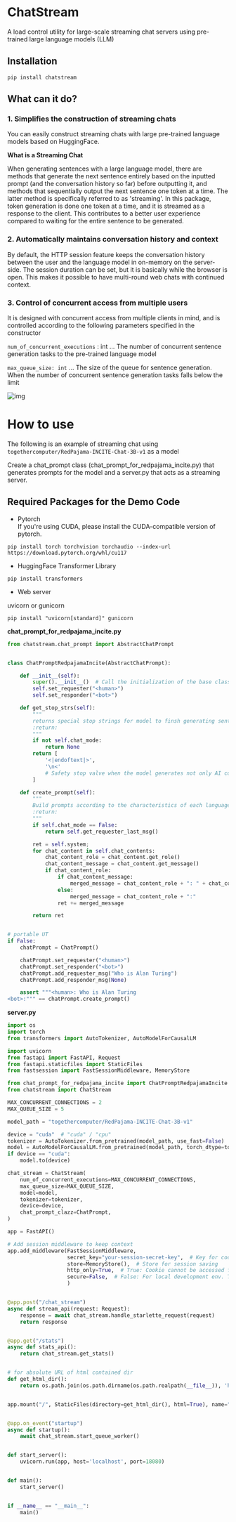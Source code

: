 # ChatStream

A load control utility for large-scale streaming chat servers using pre-trained large language models (LLM)

## Installation

```
pip install chatstream
```

## What can it do?

### 1. Simplifies the construction of streaming chats

You can easily construct streaming chats with large pre-trained language models based on HuggingFace.

**What is a Streaming Chat**

When generating sentences with a large language model, there are methods that generate the next sentence entirely based
on the inputted prompt (and the conversation history so far) before outputting it, and methods that sequentially output
the next sentence one token at a time. The latter method is specifically referred to as 'streaming'. In this package,
token generation is done one token at a time, and it is streamed as a response to the client. This contributes to a
better user experience compared to waiting for the entire sentence to be generated.

### 2. Automatically maintains conversation history and context

By default, the HTTP session feature keeps the conversation history between the user and the language model in on-memory
on the server-side. The session duration can be set, but it is basically while the browser is open. This makes it
possible to have multi-round web chats with continued context.

### 3. Control of concurrent access from multiple users

It is designed with concurrent access from multiple clients in mind, and is controlled according to the following
parameters specified in the constructor

`num_of_concurrent_executions` : int ... The number of concurrent sentence generation tasks to the pre-trained language
model

`max_queue_size: int` ... The size of the queue for sentence generation. When the number of concurrent sentence
generation tasks falls below the limit

![img](https://github.com/riversun/ChatStream/assets/11747460/f743ba6a-64ec-4f44-80aa-ba9a8d9c7875)

# How to use

The following is an example of streaming chat using `togethercomputer/RedPajama-INCITE-Chat-3B-v1` as a model

Create a chat_prompt class (chat_prompt_for_redpajama_incite.py) that generates prompts for the model and a server.py
that acts as a streaming server.

## Required Packages for the Demo Code

- Pytorch  
  If you're using CUDA, please install the CUDA-compatible version of pytorch.

```
pip install torch torchvision torchaudio --index-url https://download.pytorch.org/whl/cu117
```

- HuggingFace Transformer Library

```
pip install transformers
```

- Web server

uvicorn or gunicorn

```
pip install "uvicorn[standard]" gunicorn 
```

**chat_prompt_for_redpajama_incite.py**

```python
from chatstream.chat_prompt import AbstractChatPrompt


class ChatPromptRedpajamaIncite(AbstractChatPrompt):

    def __init__(self):
        super().__init__()  # Call the initialization of the base class
        self.set_requester("<human>")
        self.set_responder("<bot>")

    def get_stop_strs(self):
        """
        returns special stop strings for model to finsh generating sentence
        :return:
        """
        if not self.chat_mode:
            return None
        return [
            '<|endoftext|>',
            '\n<'
            # Safety stop valve when the model generates not only AI conversations but also human parts of the conversation.
        ]

    def create_prompt(self):
        """
        Build prompts according to the characteristics of each language model
        :return:
        """
        if self.chat_mode == False:
            return self.get_requester_last_msg()

        ret = self.system;
        for chat_content in self.chat_contents:
            chat_content_role = chat_content.get_role()
            chat_content_message = chat_content.get_message()
            if chat_content_role:
                if chat_content_message:
                    merged_message = chat_content_role + ": " + chat_content_message + "\n"
                else:
                    merged_message = chat_content_role + ":"
                ret += merged_message

        return ret


# portable UT
if False:
    chatPrompt = ChatPrompt()

    chatPrompt.set_requester("<human>")
    chatPrompt.set_responder("<bot>")
    chatPrompt.add_requester_msg("Who is Alan Turing")
    chatPrompt.add_responder_msg(None)

    assert """<human>: Who is Alan Turing
<bot>:""" == chatPrompt.create_prompt()

```

**server.py**

```python
import os
import torch
from transformers import AutoTokenizer, AutoModelForCausalLM

import uvicorn
from fastapi import FastAPI, Request
from fastapi.staticfiles import StaticFiles
from fastsession import FastSessionMiddleware, MemoryStore

from chat_prompt_for_redpajama_incite import ChatPromptRedpajamaIncite as ChatPrompt
from chatstream import ChatStream

MAX_CONCURRENT_CONNECTIONS = 2
MAX_QUEUE_SIZE = 5

model_path = "togethercomputer/RedPajama-INCITE-Chat-3B-v1"

device = "cuda"  # "cuda" / "cpu"
tokenizer = AutoTokenizer.from_pretrained(model_path, use_fast=False)
model = AutoModelForCausalLM.from_pretrained(model_path, torch_dtype=torch.float16)
if device == "cuda":
    model.to(device)

chat_stream = ChatStream(
    num_of_concurrent_executions=MAX_CONCURRENT_CONNECTIONS,
    max_queue_size=MAX_QUEUE_SIZE,
    model=model,
    tokenizer=tokenizer,
    device=device,
    chat_prompt_clazz=ChatPrompt,
)

app = FastAPI()

# Add session middleware to keep context
app.add_middleware(FastSessionMiddleware,
                   secret_key="your-session-secret-key",  # Key for cookie signature
                   store=MemoryStore(),  # Store for session saving
                   http_only=True,  # True: Cookie cannot be accessed from client-side scripts such as JavaScript
                   secure=False,  # False: For local development env. True: For production. Requires Https
                   )


@app.post("/chat_stream")
async def stream_api(request: Request):
    response = await chat_stream.handle_starlette_request(request)
    return response


@app.get("/stats")
async def stats_api():
    return chat_stream.get_stats()


# for absolute URL of html contained dir
def get_html_dir():
    return os.path.join(os.path.dirname(os.path.realpath(__file__)), 'html')


app.mount("/", StaticFiles(directory=get_html_dir(), html=True), name="html")


@app.on_event("startup")
async def startup():
    await chat_stream.start_queue_worker()


def start_server():
    uvicorn.run(app, host='localhost', port=18080)


def main():
    start_server()


if __name__ == "__main__":
    main()

```